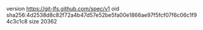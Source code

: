 version https://git-lfs.github.com/spec/v1
oid sha256:4d2538d8c82f72a4b47d57e52be5fa00e1866ae97f5fcf07f6c06c1f94c3c1c8
size 20362
